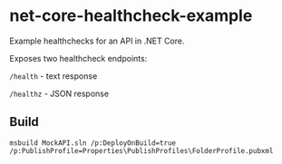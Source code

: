 # net-core-healthcheck-example

Example healthchecks for an API in .NET Core.

Exposes two healthcheck endpoints:

`/health` - text response

`/healthz` - JSON response

## Build

```
msbuild MockAPI.sln /p:DeployOnBuild=true /p:PublishProfile=Properties\PublishProfiles\FolderProfile.pubxml
```

